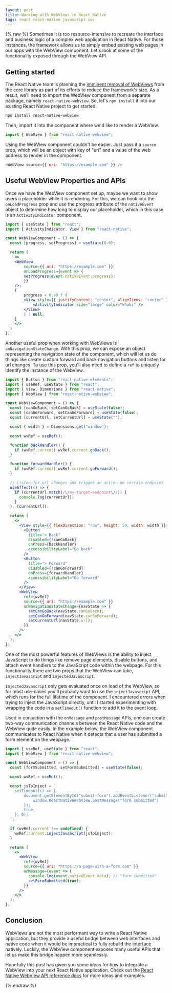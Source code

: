 ```yaml
---
layout: post
title: Working with WebViews in React Native
tags: react react-native javascript ios
---
```


{% raw %}
Sometimes it is too resource-intensive to recreate the interface and business logic of a complex web application in React Native. For those instances, the framework allows us to simply embed existing web pages in our apps with the WebView component. Let's look at some of the functionality exposed through the WebView API.

## Getting started

The React Native team is planning the [imminent removal of WebViews](https://facebook.github.io/react-native/docs/webview) from the core library as part of its efforts to reduce the framework's size. As a result, we'll need to import the WebView component from a separate package, namely `react-native-webview`. So, let's `npm install` it into our existing React Native project to get started.

```bash
npm install react-native-webview
```

Then, import it into the component where we'd like to render a WebView.

```js
import { WebView } from "react-native-webview";
```

Using the WebView component couldn't be easier. Just pass it a `source` prop, which will be an object with key of "uri" and a value of the web address to render in the component.

```js
<WebView source={{ uri: "https://example.com" }} />
```

## Useful WebView Properties and APIs

Once we have the WebView component set up, maybe we want to show users a placeholder while it is rendering. For this, we can hook into the `onLoadProgress` prop and use the progress attribute of the `nativeEvent` object to determine how long to display our placeholder, which in this case is an `ActivityIndicator` component.

```jsx
import { useState } from "react";
import { ActivityIndicator, View } from "react-native";

const WebViewComponent = () => {
  const [progress, setProgress] = useState(0.0);

  return (
    <>
    <WebView
        source={{ uri: "https://example.com" }}
        onLoadProgress={event => {
        setProgress(event.nativeEvent.progress);
        }}
    />;
    {
        progress < 0.99 ? (
        <View style={{ justifyContent: "center", alignItems: "center" }}>
            <ActivityIndicator size="large" color="khaki" />
        </View>
        ) : null;
    }
    </>
  )
};
```

Another useful prop when working with WebViews is `onNavigationStateChange`. With this prop, we can expose an object representing the navigation state of the component, which will let us do things like create custom forward and back navigation buttons and listen for url changes. To use this prop, you'll also need to define a `ref` to uniquely identify the instance of the WebView.

```jsx
import { Button } from "react-native-elements";
import { useRef, useState } from "react";
import { View, Dimensions } from "react-native";
import { WebView } from "react-native-webview";

const WebViewComponent = () => {
  const [canGoBack, setCanGoBack] = useState(false);
  const [canGoForward, setCanGoForward] = useState(false);
  const [currentUrl, setCurrentUrl] = useState("");

  const { width } = Dimensions.get("window");

  const wvRef = useRef();

  function backHandler() {
    if (wvRef.current) wvRef.current.goBack();
  }

  function forwardHandler() {
    if (wvRef.current) wvRef.current.goForward();
  }

  // listen for url changes and trigger an action on certain endpoint
  useEffect(() => {
    if (currentUrl.match(/\/my-target-endpoint\//)) {
      console.log(currentUrl);
    }
  }, [currentUrl]);

  return (
    <>
      <View style={{ flexDirection: "row", height: 50, width: width }}>
        <Button
          title="< Back"
          disabled={!canGoBack}
          onPress={backHandler}
          accessibilityLabel="Go back"
        />
        <Button
          title="> Forward"
          disabled={!canGoForward}
          onPress={forwardHandler}
          accessibilityLabel="Go forward"
        />
      </View>
      <WebView
        ref={wvRef}
        source={{ uri: "https://example.com" }}
        onNavigationStateChange={navState => {
          setCanGoBack(navState.canGoBack);
          setCanGoForward(navState.canGoForward);
          setCurrentUrl(navState.url);
        }}
      />
    </>
  );
};
```

One of the most powerful features of WebViews is the ability to inject JavaScript to do things like remove page elements, disable buttons, and attach event handlers to the JavaScript code within the webpage. For this functionality there are two props that the WebView can take, `injectJavascript` and `injectedJavascript`.

`InjectedJavascript` only gets evaluated once on load of the WebView, so for most use-cases you'll probably want to use the `injectJavascript` API, which runs for the full lifetime of the component. I encountered errors when trying to inject the JavaScript directly, until I started experimenting with wrapping the code in a `setTimeout()` function to add it to the event loop.

Used in conjuction with the `onMessage` and `postMessage` APIs, one can create two-way communication channels between the React Native code and the WebView quite easily. In the example below, the WebView component communicates to React Native when it detects that a user has submitted a form element on the webpage.

```jsx
import { useRef, useState } from "react";
import { WebView } from "react-native-webview";

const WebViewComponent = () => {
  const [formSubmitted, setFormSubmitted] = useState(false);

  const wvRef = useRef();

  const jsToInject = `
    setTimeout(() => {
        document.getElementById("submit-form").addEventListener("submit", function(){
            window.ReactNativeWebView.postMessage("form submitted")
        });
        true;
    }, 0);
  `;

  if (wvRef.current !== undefined) {
    wvRef.current.injectJavaScript(jsToInject);
  }

  return (
    <>
      <WebView
        ref={wvRef}
        source={{ uri: "https://a-page-with-a-form.com" }}
        onMessage={event => {
          console.log(event.nativeEvent.data); // "form submitted"
          setFormSubmitted(true);
        }}
      />
    </>
  );
};
```

## Conclusion

WebViews are not the most performant way to write a React Native application, but they provide a useful bridge between web interfaces and native code when it would be impractical to fully rebuild the interface natively. Luckily, the WebView component exposes many useful APIs that let us make this bridge happen more seamlessly.

Hopefully this post has given you some ideas for how to integrate a WebView into your next React Native application. Check out the [React Native WebView API reference docs](https://github.com/react-native-community/react-native-webview/blob/master/docs/Reference.md) for more ideas and examples.

{% endraw %}
